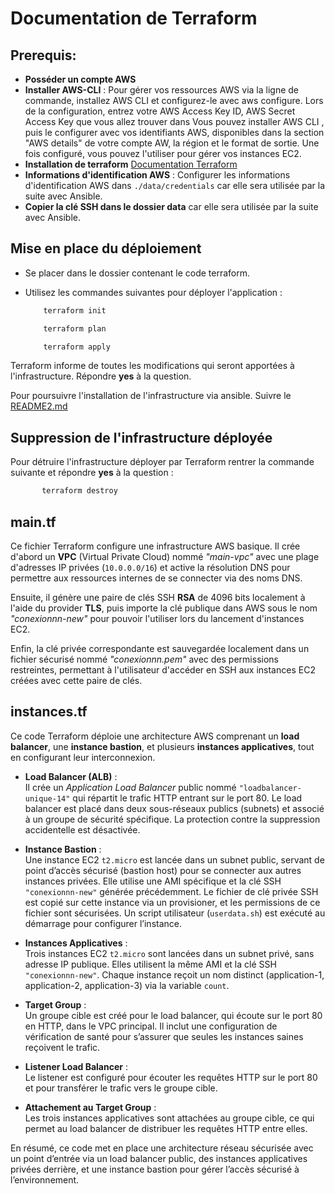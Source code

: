 # Documentation de Terraform

## Prerequis:

- **Posséder un compte AWS**  
- **Installer AWS-CLI** : Pour gérer vos ressources AWS via la ligne de commande, installez AWS CLI et configurez-le avec aws configure. Lors de la configuration, entrez votre AWS Access Key ID, AWS Secret Access Key que vous allez trouver dans Vous pouvez installer AWS CLI , puis le configurer avec vos identifiants AWS, disponibles dans la section "AWS details" de votre compte AW, la région et le format de sortie. Une fois configuré, vous pouvez l'utiliser pour gérer vos instances EC2.
- **Installation de terraform** [Documentation Terraform](https://developer.hashicorp.com/terraform/install)
- **Informations d'identification AWS** : Configurer les informations d'identification AWS dans `./data/credentials` car elle sera utilisée par la suite avec Ansible.
- **Copier la clé SSH dans le dossier data** car elle sera utilisée par la suite avec Ansible.

## Mise en place du déploiement

 - Se placer dans le dossier contenant le code terraform.
 - Utilisez les commandes suivantes pour déployer l'application :
    
    ```bash
        terraform init
    ```
    ```bash
        terraform plan
    ```
    ```bash
        terraform apply
    ```
  Terraform informe de toutes les modifications qui seront apportées à l'infrastructure. Répondre **yes** à la question.

  Pour poursuivre l'installation de l'infrastructure via ansible. Suivre le [README2.md](https://github.com/RaphDuf/HACKATHON-IPSSI-equipe6/blob/infrastructure/README2.md)

## Suppression de l'infrastructure déployée 

Pour détruire l'infrastructure déployer par Terraform rentrer la commande suivante et répondre **yes** à la question : 

 ```bash
        terraform destroy
  ```


## main.tf
Ce fichier Terraform configure une infrastructure AWS basique. Il crée d'abord un **VPC** (Virtual Private Cloud) nommé *"main-vpc"* avec une plage d'adresses IP privées (`10.0.0.0/16`) et active la résolution DNS pour permettre aux ressources internes de se connecter via des noms DNS. 

Ensuite, il génère une paire de clés SSH **RSA** de 4096 bits localement à l'aide du provider **TLS**, puis importe la clé publique dans AWS sous le nom *"conexionnn-new"* pour pouvoir l'utiliser lors du lancement d'instances EC2. 

Enfin, la clé privée correspondante est sauvegardée localement dans un fichier sécurisé nommé *"conexionnn.pem"* avec des permissions restreintes, permettant à l'utilisateur d'accéder en SSH aux instances EC2 créées avec cette paire de clés.

## instances.tf
Ce code Terraform déploie une architecture AWS comprenant un **load balancer**, une **instance bastion**, et plusieurs **instances applicatives**, tout en configurant leur interconnexion.

- **Load Balancer (ALB)** :  
  Il crée un *Application Load Balancer* public nommé `"loadbalancer-unique-14"` qui répartit le trafic HTTP entrant sur le port 80. Le load balancer est placé dans deux sous-réseaux publics (subnets) et associé à un groupe de sécurité spécifique. La protection contre la suppression accidentelle est désactivée.

- **Instance Bastion** :  
  Une instance EC2 `t2.micro` est lancée dans un subnet public, servant de point d’accès sécurisé (bastion host) pour se connecter aux autres instances privées. Elle utilise une AMI spécifique et la clé SSH `"conexionnn-new"` générée précédemment. Le fichier de clé privée SSH est copié sur cette instance via un provisioner, et les permissions de ce fichier sont sécurisées. Un script utilisateur (`userdata.sh`) est exécuté au démarrage pour configurer l’instance.

- **Instances Applicatives** :  
  Trois instances EC2 `t2.micro` sont lancées dans un subnet privé, sans adresse IP publique. Elles utilisent la même AMI et la clé SSH `"conexionnn-new"`. Chaque instance reçoit un nom distinct (application-1, application-2, application-3) via la variable `count`.

- **Target Group** :  
  Un groupe cible est créé pour le load balancer, qui écoute sur le port 80 en HTTP, dans le VPC principal. Il inclut une configuration de vérification de santé pour s’assurer que seules les instances saines reçoivent le trafic.

- **Listener Load Balancer** :  
  Le listener est configuré pour écouter les requêtes HTTP sur le port 80 et pour transférer le trafic vers le groupe cible.

- **Attachement au Target Group** :  
  Les trois instances applicatives sont attachées au groupe cible, ce qui permet au load balancer de distribuer les requêtes HTTP entre elles.

En résumé, ce code met en place une architecture réseau sécurisée avec un point d’entrée via un load balancer public, des instances applicatives privées derrière, et une instance bastion pour gérer l’accès sécurisé à l’environnement.


